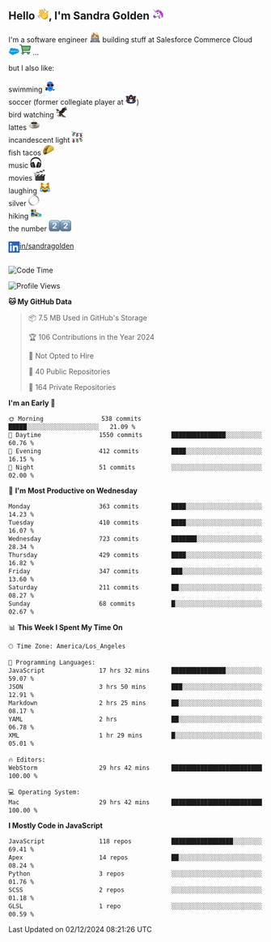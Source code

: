 ## Hello <img src="./static/emoji/wave.png" width="22" />, I'm Sandra Golden <img src="./static/emoji/unicorn-face.png" width="22" />

I'm a software engineer <img src="./static/emoji/female-technologist.png" width="22" /> building stuff at Salesforce Commerce Cloud <img src="./static/emoji/salesforce.png" width="22" /><img src="./static/emoji/commerce-cloud.png" width="22" />&nbsp;...

but I also like:<br/><br/>
swimming <img alt="swimming" src="./static/emoji/keep-swimming.png" width="22" /><br/>
soccer  (former collegiate player at <img src="./static/emoji/auburn.png" width="22" />)<br/>
bird watching <img src="./static/emoji/eagle.png" width="22" /><br/>
lattes <img src="./static/emoji/coffee.png" width="22" /><br/>
incandescent light <img src="./static/emoji/lights.png" width="22" /><br/>
fish tacos <img src="./static/emoji/taco.png" width="22" /><br/>
music <img src="./static/emoji/headphones.png" width="22" /><br/>
movies <img src="./static/emoji/movie-clapper.png" width="22" /><br/>
laughing <img src="./static/emoji/joy-cat.png" width="22" /><br/>
silver <img src="./static/emoji/silver-hoop.png" width="22" /><br/>
hiking <img src="./static/emoji/hiker.png" width="22" /><br/>
the number <img src="./static/emoji/two.png" width="22" /><img src="./static/emoji/two.png" width="22" />
<br/><br/>
<img align="left" alt="Sandra Golden | LinkedIn" width="22px" src="./static/emoji/linkedin.png" /> <a href="https://www.linkedin.com/in/sandragolden/">in/sandragolden</a>
<br/><br/>
<!--START_SECTION:waka-->
![Code Time](http://img.shields.io/badge/Code%20Time-153%20hrs%2013%20mins-blue)

![Profile Views](http://img.shields.io/badge/Profile%20Views-0-blue)

**🐱 My GitHub Data** 

> 📦 7.5 MB Used in GitHub's Storage 
 > 
> 🏆 106 Contributions in the Year 2024
 > 
> 🚫 Not Opted to Hire
 > 
> 📜 40 Public Repositories 
 > 
> 🔑 164 Private Repositories 
 > 
**I'm an Early 🐤** 

```text
🌞 Morning                538 commits         █████░░░░░░░░░░░░░░░░░░░░   21.09 % 
🌆 Daytime                1550 commits        ███████████████░░░░░░░░░░   60.76 % 
🌃 Evening                412 commits         ████░░░░░░░░░░░░░░░░░░░░░   16.15 % 
🌙 Night                  51 commits          ░░░░░░░░░░░░░░░░░░░░░░░░░   02.00 % 
```
📅 **I'm Most Productive on Wednesday** 

```text
Monday                   363 commits         ████░░░░░░░░░░░░░░░░░░░░░   14.23 % 
Tuesday                  410 commits         ████░░░░░░░░░░░░░░░░░░░░░   16.07 % 
Wednesday                723 commits         ███████░░░░░░░░░░░░░░░░░░   28.34 % 
Thursday                 429 commits         ████░░░░░░░░░░░░░░░░░░░░░   16.82 % 
Friday                   347 commits         ███░░░░░░░░░░░░░░░░░░░░░░   13.60 % 
Saturday                 211 commits         ██░░░░░░░░░░░░░░░░░░░░░░░   08.27 % 
Sunday                   68 commits          █░░░░░░░░░░░░░░░░░░░░░░░░   02.67 % 
```


📊 **This Week I Spent My Time On** 

```text
🕑︎ Time Zone: America/Los_Angeles

💬 Programming Languages: 
JavaScript               17 hrs 32 mins      ███████████████░░░░░░░░░░   59.07 % 
JSON                     3 hrs 50 mins       ███░░░░░░░░░░░░░░░░░░░░░░   12.91 % 
Markdown                 2 hrs 25 mins       ██░░░░░░░░░░░░░░░░░░░░░░░   08.17 % 
YAML                     2 hrs               ██░░░░░░░░░░░░░░░░░░░░░░░   06.78 % 
XML                      1 hr 29 mins        █░░░░░░░░░░░░░░░░░░░░░░░░   05.01 % 

🔥 Editors: 
WebStorm                 29 hrs 42 mins      █████████████████████████   100.00 % 

💻 Operating System: 
Mac                      29 hrs 42 mins      █████████████████████████   100.00 % 
```

**I Mostly Code in JavaScript** 

```text
JavaScript               118 repos           █████████████████░░░░░░░░   69.41 % 
Apex                     14 repos            ██░░░░░░░░░░░░░░░░░░░░░░░   08.24 % 
Python                   3 repos             ░░░░░░░░░░░░░░░░░░░░░░░░░   01.76 % 
SCSS                     2 repos             ░░░░░░░░░░░░░░░░░░░░░░░░░   01.18 % 
GLSL                     1 repo              ░░░░░░░░░░░░░░░░░░░░░░░░░   00.59 % 
```




 Last Updated on 02/12/2024 08:21:26 UTC
<!--END_SECTION:waka-->
